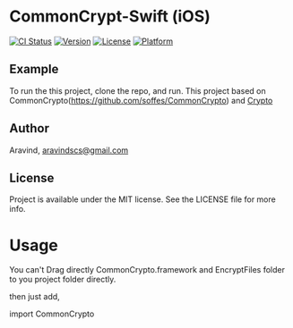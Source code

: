 # CommonCrypt-Swift (iOS)

[![CI Status](https://img.shields.io/travis/Aravind/ARCrypt.svg?style=flat)](https://travis-ci.org/Aravind/ARCrypt)
[![Version](https://img.shields.io/cocoapods/v/ARCrypt.svg?style=flat)](https://cocoapods.org/pods/ARCrypt)
[![License](https://img.shields.io/cocoapods/l/ARCrypt.svg?style=flat)](https://cocoapods.org/pods/ARCrypt)
[![Platform](https://img.shields.io/cocoapods/p/ARCrypt.svg?style=flat)](https://cocoapods.org/pods/ARCrypt)

## Example

To run the this project, clone the repo, and run. This project based on CommonCrypto(https://github.com/soffes/CommonCrypto) and [Crypto](https://github.com/soffes/Crypto) 

## Author

Aravind, aravindscs@gmail.com

## License

Project is available under the MIT license. See the LICENSE file for more info.

# Usage

You can't Drag directly CommonCrypto.framework and EncryptFiles folder to you project folder directly.

then just add,

import CommonCrypto
